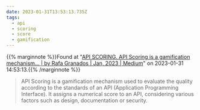 ```yaml
---
date: 2023-01-31T13:53:13.735Z
tags:
  - api
  - scoring
  - score
  - gamification
---
```

{{% marginnote %}}Found at "[API SCORING. API Scoring is a gamification mechanism… | by Rafa Granados | Jan, 2023 | Medium](https://medium.com/@rgranadosd/api-scoring-f592532f5a0d)" on 2023-01-31 14:53:13.{{% /marginnote %}}

> API Scoring is a gamification mechanism used to evaluate the quality according to the standards of an API (Application Programming Interface). It assigns a numerical score to an API, considering various factors such as design, documentation or security.

